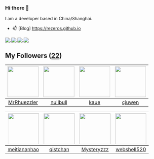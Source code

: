 ### Hi there 👋

  I am a developer based in China/Shanghai.
  
  - 📫 [Blog] https://rezeros.github.io
  
   <a href="https://github.com/rezeros/Jaxer">
<img align="center" src="https://github-readme-stats.vercel.app/api/pin/?username=rezeros&repo=Jaxer&title_color=fff&icon_color=79ff97&text_color=9f9f9f&bg_color=151515" />
  </a>
  <a href="https://github.com/rezeros/git">
<img align="center" src="https://github-readme-stats.vercel.app/api/pin/?username=rezeros&repo=git&title_color=fff&icon_color=79ff97&text_color=9f9f9f&bg_color=151515" />
  </a>
  <a href="https://github.com/rezeros/zerobox">
<img align="center" src="https://github-readme-stats.vercel.app/api/pin/?username=rezeros&repo=zerobox&title_color=fff&icon_color=79ff97&text_color=9f9f9f&bg_color=151515" />
  </a>

  <a href="https://github.com/rezeros/leetcode">
<img align="center" src="https://github-readme-stats.vercel.app/api/pin/?username=rezeros&repo=leetcode&title_color=fff&icon_color=79ff97&text_color=9f9f9f&bg_color=151515" />
  </a>



## My Followers ([22](https://github.com/ReZeroS?tab=followers))

| <img src="https://avatars.githubusercontent.com/u/71453807?v=4" width="100" height="100" /> | <img src="https://avatars.githubusercontent.com/u/28078734?v=4" width="100" height="100" /> | <img src="https://avatars.githubusercontent.com/u/7304741?v=4" width="100" height="100" /> | <img src="https://avatars.githubusercontent.com/u/20887192?v=4" width="100" height="100" /> |
| :-----------------------------------------------------------------------------------------: | :-----------------------------------------------------------------------------------------: | :----------------------------------------------------------------------------------------: | :-----------------------------------------------------------------------------------------: |
|                        [MrRhuezzler](https://github.com/MrRhuezzler)                        |                           [nullbull](https://github.com/nullbull)                           |                               [kaue](https://github.com/kaue)                              |                             [cjuwen](https://github.com/cjuwen)                             |

| <img src="https://avatars.githubusercontent.com/u/87971889?v=4" width="100" height="100" /> | <img src="https://avatars.githubusercontent.com/u/11344747?v=4" width="100" height="100" /> | <img src="https://avatars.githubusercontent.com/u/39089451?v=4" width="100" height="100" /> | <img src="https://avatars.githubusercontent.com/u/11921874?v=4" width="100" height="100" /> |
| :-----------------------------------------------------------------------------------------: | :-----------------------------------------------------------------------------------------: | :-----------------------------------------------------------------------------------------: | :-----------------------------------------------------------------------------------------: |
|                       [meitiananhao](https://github.com/meitiananhao)                       |                           [qistchan](https://github.com/qistchan)                           |                         [Mysteryzzz](https://github.com/Mysteryzzz)                         |                        [webshell520](https://github.com/webshell520)                        |